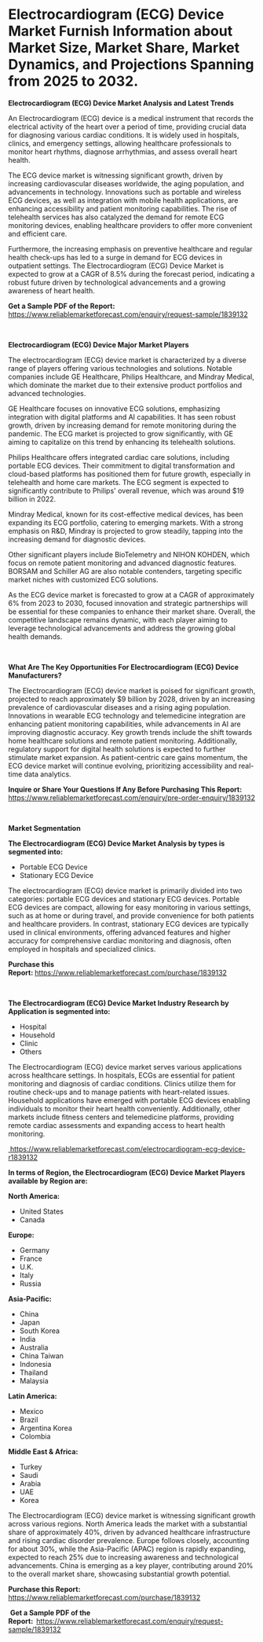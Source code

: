 <p><h1>Electrocardiogram (ECG) Device Market Furnish Information about Market Size, Market Share, Market Dynamics, and Projections Spanning from 2025 to 2032.</h1></p><p><strong>Electrocardiogram (ECG) Device Market Analysis and Latest Trends</strong></p>
<p><p>An Electrocardiogram (ECG) device is a medical instrument that records the electrical activity of the heart over a period of time, providing crucial data for diagnosing various cardiac conditions. It is widely used in hospitals, clinics, and emergency settings, allowing healthcare professionals to monitor heart rhythms, diagnose arrhythmias, and assess overall heart health.</p><p>The ECG device market is witnessing significant growth, driven by increasing cardiovascular diseases worldwide, the aging population, and advancements in technology. Innovations such as portable and wireless ECG devices, as well as integration with mobile health applications, are enhancing accessibility and patient monitoring capabilities. The rise of telehealth services has also catalyzed the demand for remote ECG monitoring devices, enabling healthcare providers to offer more convenient and efficient care.</p><p>Furthermore, the increasing emphasis on preventive healthcare and regular health check-ups has led to a surge in demand for ECG devices in outpatient settings. The Electrocardiogram (ECG) Device Market is expected to grow at a CAGR of 8.5% during the forecast period, indicating a robust future driven by technological advancements and a growing awareness of heart health.</p></p>
<p><strong>Get a Sample PDF of the Report:&nbsp;</strong> <a href="https://www.reliablemarketforecast.com/enquiry/request-sample/1839132?utm_campaign=2397&utm_medium=2&utm_source=Github&utm_content=ia&utm_term=14042025&utm_id=electrocardiogram-ecg-device">https://www.reliablemarketforecast.com/enquiry/request-sample/1839132</a></p>
<p>&nbsp;</p>
<p><strong>Electrocardiogram (ECG) Device Major Market Players</strong></p>
<p><p>The electrocardiogram (ECG) device market is characterized by a diverse range of players offering various technologies and solutions. Notable companies include GE Healthcare, Philips Healthcare, and Mindray Medical, which dominate the market due to their extensive product portfolios and advanced technologies.</p><p>GE Healthcare focuses on innovative ECG solutions, emphasizing integration with digital platforms and AI capabilities. It has seen robust growth, driven by increasing demand for remote monitoring during the pandemic. The ECG market is projected to grow significantly, with GE aiming to capitalize on this trend by enhancing its telehealth solutions.</p><p>Philips Healthcare offers integrated cardiac care solutions, including portable ECG devices. Their commitment to digital transformation and cloud-based platforms has positioned them for future growth, especially in telehealth and home care markets. The ECG segment is expected to significantly contribute to Philips' overall revenue, which was around $19 billion in 2022.</p><p>Mindray Medical, known for its cost-effective medical devices, has been expanding its ECG portfolio, catering to emerging markets. With a strong emphasis on R&D, Mindray is projected to grow steadily, tapping into the increasing demand for diagnostic devices.</p><p>Other significant players include BioTelemetry and NIHON KOHDEN, which focus on remote patient monitoring and advanced diagnostic features. BORSAM and Schiller AG are also notable contenders, targeting specific market niches with customized ECG solutions.</p><p>As the ECG device market is forecasted to grow at a CAGR of approximately 6% from 2023 to 2030, focused innovation and strategic partnerships will be essential for these companies to enhance their market share. Overall, the competitive landscape remains dynamic, with each player aiming to leverage technological advancements and address the growing global health demands.</p></p>
<p>&nbsp;</p>
<p><strong>What Are The Key Opportunities For Electrocardiogram (ECG) Device Manufacturers?</strong></p>
<p><p>The Electrocardiogram (ECG) device market is poised for significant growth, projected to reach approximately $9 billion by 2028, driven by an increasing prevalence of cardiovascular diseases and a rising aging population. Innovations in wearable ECG technology and telemedicine integration are enhancing patient monitoring capabilities, while advancements in AI are improving diagnostic accuracy. Key growth trends include the shift towards home healthcare solutions and remote patient monitoring. Additionally, regulatory support for digital health solutions is expected to further stimulate market expansion. As patient-centric care gains momentum, the ECG device market will continue evolving, prioritizing accessibility and real-time data analytics.</p></p>
<p><strong>Inquire or Share Your Questions If Any Before Purchasing This Report:</strong> <a href="https://www.reliablemarketforecast.com/enquiry/pre-order-enquiry/1839132?utm_campaign=2397&utm_medium=2&utm_source=Github&utm_content=ia&utm_term=14042025&utm_id=electrocardiogram-ecg-device">https://www.reliablemarketforecast.com/enquiry/pre-order-enquiry/1839132</a></p>
<p>&nbsp;</p>
<p><strong>Market Segmentation</strong></p>
<p><strong>The Electrocardiogram (ECG) Device Market Analysis by types is segmented into:</strong></p>
<p><ul><li>Portable ECG Device</li><li>Stationary ECG Device</li></ul></p>
<p><p>The electrocardiogram (ECG) device market is primarily divided into two categories: portable ECG devices and stationary ECG devices. Portable ECG devices are compact, allowing for easy monitoring in various settings, such as at home or during travel, and provide convenience for both patients and healthcare providers. In contrast, stationary ECG devices are typically used in clinical environments, offering advanced features and higher accuracy for comprehensive cardiac monitoring and diagnosis, often employed in hospitals and specialized clinics.</p></p>
<p><strong>Purchase this Report:&nbsp;</strong><a href="https://www.reliablemarketforecast.com/purchase/1839132?utm_campaign=2397&utm_medium=2&utm_source=Github&utm_content=ia&utm_term=14042025&utm_id=electrocardiogram-ecg-device">https://www.reliablemarketforecast.com/purchase/1839132</a></p>
<p>&nbsp;</p>
<p><strong>The Electrocardiogram (ECG) Device Market Industry Research by Application is segmented into:</strong></p>
<p><ul><li>Hospital</li><li>Household</li><li>Clinic</li><li>Others</li></ul></p>
<p><p>The Electrocardiogram (ECG) device market serves various applications across healthcare settings. In hospitals, ECGs are essential for patient monitoring and diagnosis of cardiac conditions. Clinics utilize them for routine check-ups and to manage patients with heart-related issues. Household applications have emerged with portable ECG devices enabling individuals to monitor their heart health conveniently. Additionally, other markets include fitness centers and telemedicine platforms, providing remote cardiac assessments and expanding access to heart health monitoring.</p></p>
<p><a href="https://www.reliablemarketforecast.com/electrocardiogram-ecg-device-r1839132?utm_campaign=2397&utm_medium=2&utm_source=Github&utm_content=ia&utm_term=14042025&utm_id=electrocardiogram-ecg-device">&nbsp;https://www.reliablemarketforecast.com/electrocardiogram-ecg-device-r1839132</a></p>
<p><strong>In terms of Region, the Electrocardiogram (ECG) Device Market Players available by Region are:</strong></p>
<p>
    <p> <strong> North America: </strong>
        <ul>
            <li>United States</li>
            <li>Canada</li>
        </ul>
        </p> 
    <p> <strong> Europe: </strong>
        <ul>
            <li>Germany</li>
            <li>France</li>
            <li>U.K.</li>
            <li>Italy</li>
            <li>Russia</li>
        </ul>
        </p> 
    <p> <strong> Asia-Pacific: </strong>
        <ul>
            <li>China</li>
            <li>Japan</li>
            <li>South Korea</li>
            <li>India</li>
            <li>Australia</li>
            <li>China Taiwan</li>
            <li>Indonesia</li>
            <li>Thailand</li>
            <li>Malaysia</li>
        </ul>
        </p> 
    <p> <strong> Latin America: </strong>
        <ul>
            <li>Mexico</li>
            <li>Brazil</li>
            <li>Argentina Korea</li>
            <li>Colombia</li>
        </ul>
        </p> 
    <p> <strong> Middle East & Africa: </strong>
        <ul>
            <li>Turkey</li>
            <li>Saudi</li>
            <li>Arabia</li>
            <li>UAE</li>
            <li>Korea</li>
        </ul>
    </p>
    </p>
<p><p>The Electrocardiogram (ECG) device market is witnessing significant growth across various regions. North America leads the market with a substantial share of approximately 40%, driven by advanced healthcare infrastructure and rising cardiac disorder prevalence. Europe follows closely, accounting for about 30%, while the Asia-Pacific (APAC) region is rapidly expanding, expected to reach 25% due to increasing awareness and technological advancements. China is emerging as a key player, contributing around 20% to the overall market share, showcasing substantial growth potential.</p></p>
<p><strong>Purchase this Report: </strong><a href="https://www.reliablemarketforecast.com/purchase/1839132?utm_campaign=2397&utm_medium=2&utm_source=Github&utm_content=ia&utm_term=14042025&utm_id=electrocardiogram-ecg-device">https://www.reliablemarketforecast.com/purchase/1839132</a></p>
<p>&nbsp;<strong>Get a Sample PDF of the Report:&nbsp;&nbsp;</strong><a href="https://www.reliablemarketforecast.com/enquiry/request-sample/1839132?utm_campaign=2397&utm_medium=2&utm_source=Github&utm_content=ia&utm_term=14042025&utm_id=electrocardiogram-ecg-device">https://www.reliablemarketforecast.com/enquiry/request-sample/1839132</a></p>
<p><strong></strong></p>
<p><p></p><p></p><p></p></p>